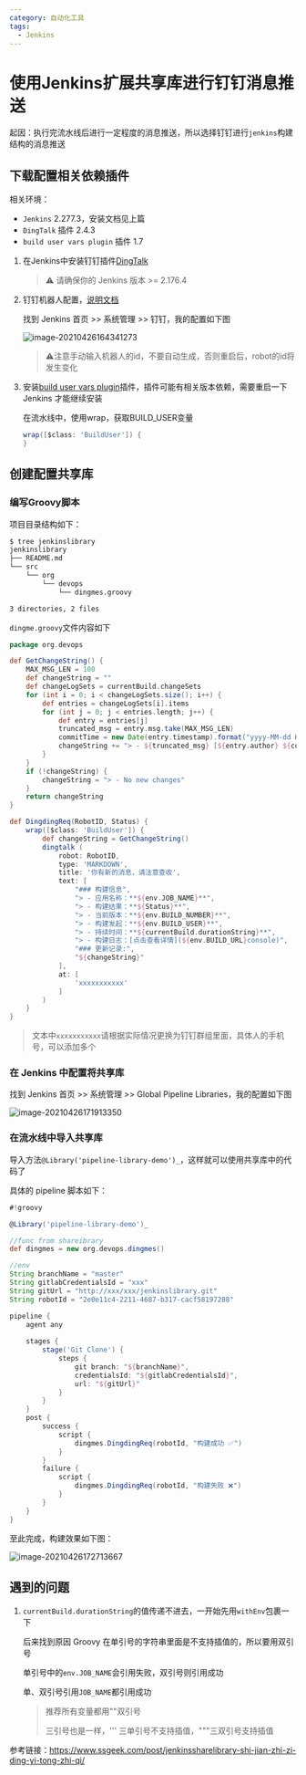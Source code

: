 ```yaml
---
category: 自动化工具
tags:
  - Jenkins
---
```


# 使用Jenkins扩展共享库进行钉钉消息推送

起因：执行完流水线后进行一定程度的消息推送，所以选择钉钉进行`jenkins`构建结构的消息推送

## 下载配置相关依赖插件

相关环境：

* `Jenkins` 2.277.3，安装文档见上篇
* `DingTalk` 插件 2.4.3
* `build user vars plugin` 插件 1.7

1. 在Jenkins中安装钉钉插件[DingTalk](https://plugins.jenkins.io/dingding-notifications)

   > :warning: 请确保你的 Jenkins 版本 >= 2.176.4

2. 钉钉机器人配置，[说明文档](https://jenkinsci.github.io/dingtalk-plugin/)

   找到 Jenkins 首页 >> 系统管理 >> 钉钉，我的配置如下图

   ![image-20210426164341273](https://gitee.com/clay-wangzhi/blogImg/raw/master/blogImg/image-20210426164341273.png)

   

   > :warning: ​注意手动输入机器人的id，不要自动生成，否则重启后，robot的id将发生变化

3. 安装[build user vars plugin](https://plugins.jenkins.io/build-user-vars-plugin)插件，插件可能有相关版本依赖，需要重启一下 Jenkins 才能继续安装

   在流水线中，使用wrap，获取BUILD_USER变量

   ```groovy
   wrap([$class: 'BuildUser']) {
   }
   ```

## 创建配置共享库

### 编写Groovy脚本

项目目录结构如下：

```sh
$ tree jenkinslibrary
jenkinslibrary
├── README.md
└── src
    └── org
        └── devops
            └── dingmes.groovy

3 directories, 2 files
```

`dingme.groovy`文件内容如下

```groovy
package org.devops

def GetChangeString() {
    MAX_MSG_LEN = 100
    def changeString = ""
    def changeLogSets = currentBuild.changeSets
    for (int i = 0; i < changeLogSets.size(); i++) {
        def entries = changeLogSets[i].items
        for (int j = 0; j < entries.length; j++) {
            def entry = entries[j]
            truncated_msg = entry.msg.take(MAX_MSG_LEN)
            commitTime = new Date(entry.timestamp).format("yyyy-MM-dd HH:mm:ss")
            changeString += "> - ${truncated_msg} [${entry.author} ${commitTime}]\n"
        }
    }
    if (!changeString) {
        changeString = "> - No new changes"
    }
    return changeString
}

def DingdingReq(RobotID, Status) {
    wrap([$class: 'BuildUser']) {
        def changeString = GetChangeString()
        dingtalk (
            robot: RobotID,
            type: 'MARKDOWN',
            title: '你有新的消息，请注意查收',
            text: [
                "### 构建信息",
                "> - 应用名称：**${env.JOB_NAME}**",
                "> - 构建结果：**${Status}**",
                "> - 当前版本：**${env.BUILD_NUMBER}**",
                "> - 构建发起：**${env.BUILD_USER}**",
                "> - 持续时间：**${currentBuild.durationString}**",
                "> - 构建日志：[点击查看详情](${env.BUILD_URL}console)",
                "### 更新记录:",
                "${changeString}"
            ],
            at: [
                'xxxxxxxxxxx'
            ]
        )
    }
}
```

> 文本中`xxxxxxxxxxx`请根据实际情况更换为钉钉群组里面，具体人的手机号，可以添加多个

### 在 Jenkins 中配置将共享库

找到 Jenkins 首页 >> 系统管理 >> Global Pipeline Libraries，我的配置如下图

![image-20210426171913350](https://gitee.com/clay-wangzhi/blogImg/raw/master/blogImg/image-20210426171913350.png)



### 在流水线中导入共享库

导入方法`@Library('pipeline-library-demo')_`，这样就可以使用共享库中的代码了

具体的 pipeline 脚本如下：

```groovy
#!groovy

@Library('pipeline-library-demo')_

//func from shareibrary
def dingmes = new org.devops.dingmes()

//env
String branchName = "master"
String gitlabCredentialsId = "xxx"
String gitUrl = "http://xxx/xxx/jenkinslibrary.git"
String robotId = "2e0e11c4-2211-4687-b317-cacf58197288"

pipeline {
    agent any
    
    stages {
        stage('Git Clone') {
            steps {
                git branch: "${branchName}",
                credentialsId: "${gitlabCredentialsId}",
                url: "${gitUrl}"
            }
        }
    }
    post {
        success {
            script {
                dingmes.DingdingReq(robotId, "构建成功 ✅")
            }
        }
        failure {
            script {
                dingmes.DingdingReq(robotId, "构建失败 ❌")
            }
        }
    }
}
```

 至此完成，构建效果如下图：

![image-20210426172713667](https://gitee.com/clay-wangzhi/blogImg/raw/master/blogImg/image-20210426172713667.png)



## 遇到的问题

1. `currentBuild.durationString`的值传递不进去，一开始先用`withEnv`包裹一下

   后来找到原因 Groovy 在单引号的字符串里面是不支持插值的，所以要用双引号

   单引号中的`env.JOB_NAME`会引用失败，双引号则引用成功

   单、双引号引用`JOB_NAME`都引用成功

   > 推荐所有变量都用""双引号
   >
   > 三引号也是一样，''' 三单引号不支持插值，"""三双引号支持插值

参考链接：https://www.ssgeek.com/post/jenkinssharelibrary-shi-jian-zhi-zi-ding-yi-tong-zhi-qi/